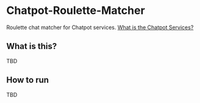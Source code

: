 # Chatpot-Roulette-Matcher
Roulette chat matcher for Chatpot services. [What is the Chatpot Services?](https://chatpot.chat)

## What is this?
TBD

## How to run
TBD